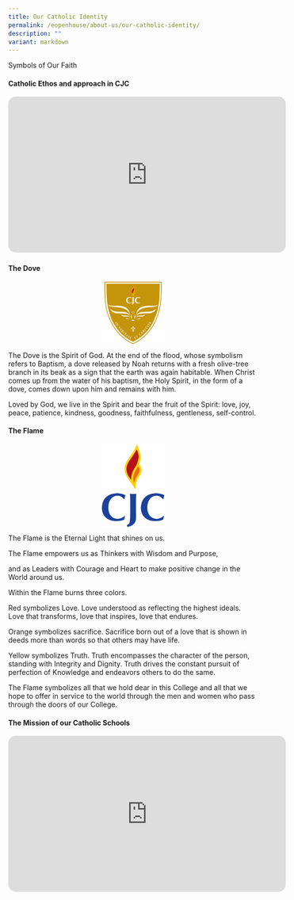 ```yaml
---
title: Our Catholic Identity
permalink: /eopenhouse/about-us/our-catholic-identity/
description: ""
variant: markdown
---
```

Symbols of Our Faith

#### **Catholic Ethos and approach in CJC**

<center><iframe allowfullscreen="" allow="accelerometer; encrypted-media; gyroscope; picture-in-picture; web-share" frameborder="0" title="YouTube video player" src="https://www.youtube.com/embed/GuHA1riPank?si=-L_88EW3DyOraL1w" height="315" width="560" style="border-radius:15px;"></iframe>
</center>

#### **The Dove**

<style>  
img {  
  display: block;  
  margin-left: auto;  
  margin-right: auto;  
}  
</style>  
<img style="width:25%;" alt="CJC Crest" src="/images/cjc%20crest%20m.png">  
  
The Dove is the Spirit of God. At the end of the flood, whose symbolism refers to Baptism, a dove released by Noah returns with a fresh olive-tree branch in its beak as a sign that the earth was again habitable. When Christ comes up from the water of his baptism, the Holy Spirit, in the form of a dove, comes down upon him and remains with him.

  

Loved by God, we live in the Spirit and bear the fruit of the Spirit: love, joy, peace, patience, kindness, goodness, faithfulness, gentleness, self-control.
 
#### **The Flame**

<style>  
img {  
  display: block;  
  margin-left: auto;  
  margin-right: auto;  
}  
</style>  
<img style="width:25%;" alt="CJC Flame" src="/images/cjc%20flame.png">

The Flame is the Eternal Light that shines on us.

  

The Flame empowers us as Thinkers with Wisdom and Purpose,

and as Leaders with Courage and Heart to make positive change in the World around us.

  

Within the Flame burns three colors.

  

Red symbolizes Love. Love understood as reflecting the highest ideals. Love that transforms, love that inspires, love that endures.

  

Orange symbolizes sacrifice. Sacrifice born out of a love that is shown in deeds more than words so that others may have life.

  

Yellow symbolizes Truth. Truth encompasses the character of the person, standing with Integrity and Dignity. Truth drives the constant pursuit of perfection of Knowledge and endeavors others to do the same.

  

The Flame symbolizes all that we hold dear in this College and all that we hope to offer in service to the world through the men and women who pass through the doors of our College.

#### **The Mission of our Catholic Schools**

<div align="center"><iframe allowfullscreen="" allow="accelerometer; autoplay; clipboard-write; encrypted-media; gyroscope; picture-in-picture; web-share" frameborder="0" title="YouTube video player" src="https://www.youtube.com/embed/sVo1REmWdZ8" height="315" width="560" style="border-radius:15px;"></iframe></div>